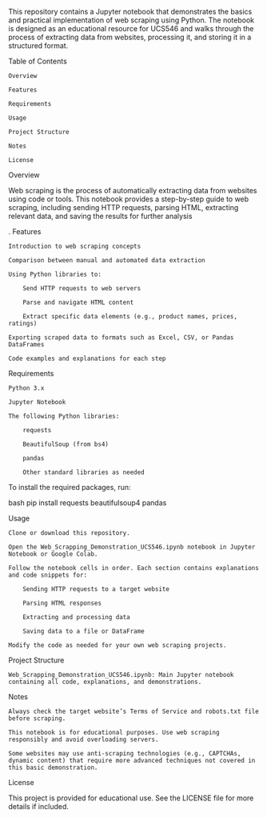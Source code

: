 This repository contains a Jupyter notebook that demonstrates the basics and practical implementation of web scraping using Python. The notebook is designed as an educational resource for UCS546 and walks through the process of extracting data from websites, processing it, and storing it in a structured format.

Table of Contents

    Overview

    Features

    Requirements

    Usage

    Project Structure

    Notes

    License

Overview

Web scraping is the process of automatically extracting data from websites using code or tools. This notebook provides a step-by-step guide to web scraping, including sending HTTP requests, parsing HTML, extracting relevant data, and saving the results for further analysis

.
Features

    Introduction to web scraping concepts

    Comparison between manual and automated data extraction

    Using Python libraries to:

        Send HTTP requests to web servers

        Parse and navigate HTML content

        Extract specific data elements (e.g., product names, prices, ratings)

    Exporting scraped data to formats such as Excel, CSV, or Pandas DataFrames

    Code examples and explanations for each step

Requirements

    Python 3.x

    Jupyter Notebook

    The following Python libraries:

        requests

        BeautifulSoup (from bs4)

        pandas

        Other standard libraries as needed

To install the required packages, run:

bash
pip install requests beautifulsoup4 pandas

Usage

    Clone or download this repository.

    Open the Web_Scrapping_Demonstration_UCS546.ipynb notebook in Jupyter Notebook or Google Colab.

    Follow the notebook cells in order. Each section contains explanations and code snippets for:

        Sending HTTP requests to a target website

        Parsing HTML responses

        Extracting and processing data

        Saving data to a file or DataFrame

    Modify the code as needed for your own web scraping projects.

Project Structure

    Web_Scrapping_Demonstration_UCS546.ipynb: Main Jupyter notebook containing all code, explanations, and demonstrations.

Notes

    Always check the target website’s Terms of Service and robots.txt file before scraping.

    This notebook is for educational purposes. Use web scraping responsibly and avoid overloading servers.

    Some websites may use anti-scraping technologies (e.g., CAPTCHAs, dynamic content) that require more advanced techniques not covered in this basic demonstration.

License

This project is provided for educational use. See the LICENSE file for more details if included.
